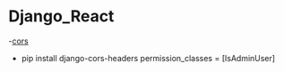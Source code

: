 # Django_React

-[cors](https://pypi.org/project/django-cors-headers/)
- pip install django-cors-headers
permission_classes = [IsAdminUser]
